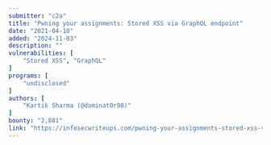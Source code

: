 ```yaml
---
submitter: "c2a"
title: "Pwning your assignments: Stored XSS via GraphQL endpoint"
date: "2021-04-18"
added: "2024-11-03"
description: ""
vulnerabilities: [
    "Stored XSS", "GraphQL"
]
programs: [
    "undisclosed"
]
authors: [
    "Kartik Sharma (@dominat0r98)"
]
bounty: "2,881"
link: "https://infosecwriteups.com/pwning-your-assignments-stored-xss-via-graphql-endpoint-6dd36c8a19d5"
---
```




